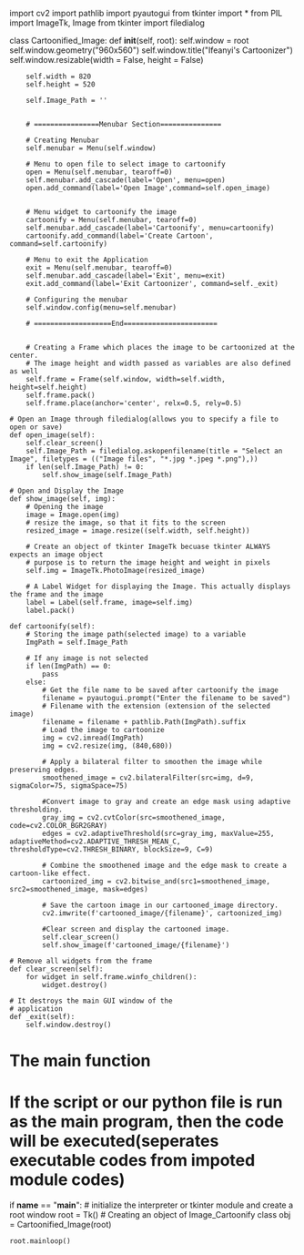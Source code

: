 import cv2
import pathlib
import pyautogui
from tkinter import *
from PIL import ImageTk, Image
from tkinter import filedialog

class Cartoonified_Image:
    def __init__(self, root):
        self.window = root
        self.window.geometry("960x560")
        self.window.title("Ifeanyi's Cartoonizer")
        self.window.resizable(width = False, height = False)

        self.width = 820
        self.height = 520

        self.Image_Path = ''

    
        # ================Menubar Section===============
    
        # Creating Menubar
        self.menubar = Menu(self.window)

        # Menu to open file to select image to cartoonify
        open = Menu(self.menubar, tearoff=0)
        self.menubar.add_cascade(label='Open', menu=open)
        open.add_command(label='Open Image',command=self.open_image)
        
        
        # Menu widget to cartoonify the image
        cartoonify = Menu(self.menubar, tearoff=0)
        self.menubar.add_cascade(label='Cartoonify', menu=cartoonify)
        cartoonify.add_command(label='Create Cartoon', command=self.cartoonify)
        
        # Menu to exit the Application
        exit = Menu(self.menubar, tearoff=0)
        self.menubar.add_cascade(label='Exit', menu=exit)
        exit.add_command(label='Exit Cartoonizer', command=self._exit)

        # Configuring the menubar
        self.window.config(menu=self.menubar)

        # ===================End=======================


        # Creating a Frame which places the image to be cartoonized at the center. 
        # The image height and width passed as variables are also defined as well 
        self.frame = Frame(self.window, width=self.width, height=self.height)
        self.frame.pack()
        self.frame.place(anchor='center', relx=0.5, rely=0.5)

    # Open an Image through filedialog(allows you to specify a file to open or save)
    def open_image(self):
        self.clear_screen()
        self.Image_Path = filedialog.askopenfilename(title = "Select an Image", filetypes = (("Image files", "*.jpg *.jpeg *.png"),))
        if len(self.Image_Path) != 0:
            self.show_image(self.Image_Path)
    
    # Open and Display the Image
    def show_image(self, img):
        # Opening the image
        image = Image.open(img)
        # resize the image, so that it fits to the screen
        resized_image = image.resize((self.width, self.height))

        # Create an object of tkinter ImageTk becuase tkinter ALWAYS expects an image object
        # purpose is to return the image height and weight in pixels
        self.img = ImageTk.PhotoImage(resized_image)

        # A Label Widget for displaying the Image. This actually displays the frame and the image
        label = Label(self.frame, image=self.img)
        label.pack()

    def cartoonify(self):
        # Storing the image path(selected image) to a variable
        ImgPath = self.Image_Path

        # If any image is not selected 
        if len(ImgPath) == 0:
            pass
        else:
            # Get the file name to be saved after cartoonify the image
            filename = pyautogui.prompt("Enter the filename to be saved")
            # Filename with the extension (extension of the selected image)
            filename = filename + pathlib.Path(ImgPath).suffix
            # Load the image to cartoonize        
            img = cv2.imread(ImgPath)
            img = cv2.resize(img, (840,680))

            # Apply a bilateral filter to smoothen the image while preserving edges.
            smoothened_image = cv2.bilateralFilter(src=img, d=9, sigmaColor=75, sigmaSpace=75)

            #Convert image to gray and create an edge mask using adaptive thresholding.
            gray_img = cv2.cvtColor(src=smoothened_image, code=cv2.COLOR_BGR2GRAY)
            edges = cv2.adaptiveThreshold(src=gray_img, maxValue=255, adaptiveMethod=cv2.ADAPTIVE_THRESH_MEAN_C, thresholdType=cv2.THRESH_BINARY, blockSize=9, C=9)
            
            # Combine the smoothened image and the edge mask to create a cartoon-like effect.
            cartoonized_img = cv2.bitwise_and(src1=smoothened_image, src2=smoothened_image, mask=edges)
        
            # Save the cartoon image in our cartooned_image directory.
            cv2.imwrite(f'cartooned_image/{filename}', cartoonized_img)

            #Clear screen and display the cartooned image.
            self.clear_screen()
            self.show_image(f'cartooned_image/{filename}')

    # Remove all widgets from the frame
    def clear_screen(self):
        for widget in self.frame.winfo_children():
            widget.destroy()

    # It destroys the main GUI window of the
    # application
    def _exit(self):
        self.window.destroy()

# The main function
# If the script or our python file is run as the main program, then the code will be executed(seperates executable codes from impoted module codes)
if __name__ == "__main__":
    # initialize the interpreter or tkinter module and create a root window
    root = Tk()
    # Creating an object of Image_Cartoonify class
    obj = Cartoonified_Image(root)
    
    root.mainloop()



        
